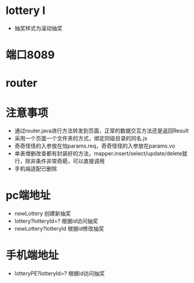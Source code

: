 # lottery I
- 抽奖样式为滚动抽奖
# 端口8089
# router
# 注意事项
- 通过router.java进行方法转发到页面，正常的数据交互方法还是返回Result
- 采用一个页面一个文件夹的方式，绑定同级目录的同名.js
- 奇奇怪怪的入参放在怕params.req，奇奇怪怪的入参放在params.vo
- 单表增删改查都有封装好的方法，mapper.insert/select/update/delete就行，除非条件非常奇葩，可以直接调用
- 手机端适配已删除
# pc端地址
- newLottery 创建新抽奖
- lottery?lotteryId=? 根据id访问抽奖
- newLottery?lotteryId 根据id修改抽奖
# 手机端地址
- lotteryPE?lotteryId=? 根据id访问抽奖

